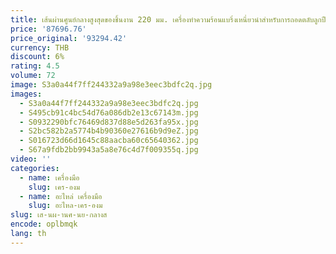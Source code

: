 ```yaml
---
title: เส้นผ่านศูนย์กลางสูงสุดของชิ้นงาน 220 มม. เครื่องทําความร้อนแบริ่งเหนี่ยวนําสําหรับการถอดตลับลูกปืนและการควบคุมไมโครคอมพิวเตอร์
price: '87696.76'
price_original: '93294.42'
currency: THB
discount: 6%
rating: 4.5
volume: 72
image: S3a0a44f7ff244332a9a98e3eec3bdfc2q.jpg
images:
  - S3a0a44f7ff244332a9a98e3eec3bdfc2q.jpg
  - S495cb91c4bc54d76a086db2e13c67143m.jpg
  - S0932290bfc76469d837d88e5d263fa95x.jpg
  - S2bc582b2a5774b4b90360e27616b9d9eZ.jpg
  - S016723d66d1645c88aacba60c65640362.jpg
  - S67a9fdb2bb9943a5a8e76c4d7f009355q.jpg
video: ''
categories:
  - name: เครื่องมือ
    slug: เคร-องม
  - name: อะไหล่ เครื่องมือ
    slug: อะไหล-เคร-องม
slug: เส-นผ-านศ-นย-กลางส
encode: oplbmqk
lang: th
---
```

  